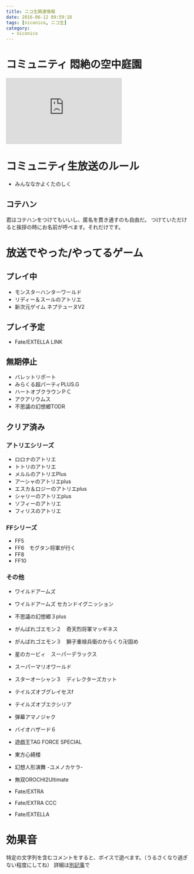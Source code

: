 ```yaml
---
title: ニコ生関連情報
date: 2016-06-12 09:59:18
tags: [niconico, ニコ生]
category:
  - niconico
---
```


# コミュニティ 悶絶の空中庭園

<iframe width="312" height="176" src="http://ext.nicovideo.jp/thumb_community/co1860775" scrolling="no" style="border:solid 1px #CCC;" frameborder="0"><a href="http://com.nicovideo.jp/community/co1860775">【ニコニコ動画】悶絶の空中庭園</a></iframe>

<!-- more -->

# コミュニティ生放送のルール

* みんななかよくたのしく

## コテハン

君はコテハンをつけてもいいし、匿名を貫き通すのも自由だ。
つけていただけると挨拶の時にお名前が呼べます。それだけです。

# 放送でやった/やってるゲーム

## プレイ中

* モンスターハンターワールド
* リディー＆スールのアトリエ
* 新次元ゲイム ネプテューヌV2

## プレイ予定

* Fate/EXTELLA LINK

## 無期停止

* バレットリポート
* みらくる超パーティPLUS.G
* ハートオブクラウンＰＣ
* アクアリウムス
* 不思議の幻想郷TODR

## クリア済み

### アトリエシリーズ

* ロロナのアトリエ
* トトリのアトリエ
* メルルのアトリエPlus
* アーシャのアトリエplus
* エスカ＆ロジーのアトリエplus
* シャリーのアトリエplus
* ソフィーのアトリエ
* フィリスのアトリエ

### FFシリーズ

* FF5
* FF6　モグタン将軍が行く
* FF8
* FF10

### その他

* ワイルドアームズ
* ワイルドアームズ セカンドイグニッション
* 不思議の幻想郷３plus

* がんばれゴエモン２　奇天烈将軍マッギネス
* がんばれゴエモン３　獅子重禄兵衛のからくり卍固め

* 星のカービィ　スーパーデラックス
* スーパーマリオワールド
* スターオーシャン３　ディレクターズカット

* テイルズオブグレイセスf
* テイルズオブエクシリア
* 弾幕アマノジャク

* バイオハザード６
* 遊戯王TAG FORCE SPECIAL
* 東方心綺楼
* 幻想人形演舞 -ユメノカケラ-

* 無双OROCHI2Ultimate

* Fate/EXTRA
* Fate/EXTRA CCC
* Fate/EXTELLA

# 効果音

特定の文字列を含むコメントをすると、ボイスで遊べます。（うるさくなり過ぎない程度にしてね）
詳細は[別記事](../nicolive-se/)で

